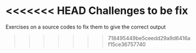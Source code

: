 <<<<<<< HEAD
Challenges to be fix
=======
Exercises on a source codes to fix them to give the correct output
>>>>>>> 718495449be5ceedd29a9d6416af15ce36757740
